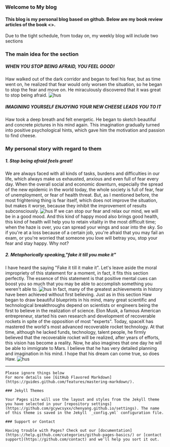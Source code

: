 ### Welcome to My blog

#### This blog is my personal blog based on github. Below are my book review articles of the book <<Who Moved My Cheese>>.
Due to the tight schedule, from today on, my weekly blog will include two sections

### The main idea for the section
##### WHEN YOU STOP BEING AFRAID, YOU FEEL GOOD! 
Haw walked out of the dark corridor and began to feel his fear, but as time went on, he realized that fear would only worsen the situation, so he began to stop the fear and move on. He miraculously discovered that it was great to stop being afraid.
![hus](https://ss0.bdstatic.com/70cFvHSh_Q1YnxGkpoWK1HF6hhy/it/u=2253869572,1285035242&fm=26&gp=0.jpg)
##### IMAGINING YOURSELF ENJOYING YOUR NEW CHEESE LEADS YOU TO IT
Haw took a deep breath and felt energetic. He began to sketch beautiful and concrete pictures in his mind again. This imagination gradually turned into positive psychological hints, which gave him the motivation and passion to find cheese.


### My personal story with regard to them
##### 1. Stop being afraid feels great!
We are always faced with all kinds of tasks, burdens and difficulties in our life, which always make us exhausted, anxious and even full of fear every day. When the overall social and economic downturn, especially the spread of the new epidemic in the world today, the whole society is full of fear, fear of unemployment, or fear of health threat. But, as I mentioned before, the most frightening thing is fear itself, which does not improve the situation, but makes it worse, because they inhibit the improvement of results subconsciously.
![hus](https://ss3.bdstatic.com/70cFv8Sh_Q1YnxGkpoWK1HF6hhy/it/u=1009469290,3587930007&fm=26&gp=0.jpg)
If we can stop our fear and relax our mind, we will be in a good mood. And this kind of happy mood also brings good health, this kind of health will help you to retain vitality in the most difficult time; when the haze is over, you can spread your wings and soar into the sky. So if you're at a loss because of a certain job, you're afraid that you may fail an exam, or you're worried that someone you love will betray you, stop your fear and stay happy. Why not?



##### 2. Metaphorically speaking,"fake it till you make it"
I have heard the saying "Fake it till it make it". Let's leave aside the moral impropriety of this statement for a moment, in fact, it fits this section perfectly. The essence of this statement is that positive mental cues can boost you so much that you may be able to accomplish something you weren't able to. 
![hus](https://ss1.bdstatic.com/70cFuXSh_Q1YnxGkpoWK1HF6hhy/it/u=2953649564,312288765&fm=26&gp=0.jpg)
In fact, many of the greatest achievements in history have been achieved without first believing. Just as in this section Haw began to draw beautiful blueprints in his mind, many great scientific and technological breakthroughs depend on scientists or engineers being the first to believe in the realization of science. Elon Musk, a famous American entrepreneur, started his own research and development of recoverable rockets in spite of the opposition of most "experts". Today, spaceX has mastered the world's most advanced recoverable rocket technology. At that time, although he lacked funds, technology, talent people, he firmly believed that the recoverable rocket will be realized, after years of efforts, this vision has become a reality. Now, he also imagines that one day he will be able to immigrate to Mars. I believe that he has very detailed planning and imagination in his mind. I hope that his dream can come true, so does Haw.
![hus](https://ss1.bdstatic.com/70cFvXSh_Q1YnxGkpoWK1HF6hhy/it/u=3243292741,508031844&fm=26&gp=0.jpg)






---------------------------------------------------------------------------------------

















```
Please ignore things below
For more details see [GitHub Flavored Markdown](https://guides.github.com/features/mastering-markdown/).

### Jekyll Themes

Your Pages site will use the layout and styles from the Jekyll theme you have selected in your [repository settings](https://github.com/gcywcsyxx/chenyang.github.io/settings). The name of this theme is saved in the Jekyll `_config.yml` configuration file.

### Support or Contact

Having trouble with Pages? Check out our [documentation](https://help.github.com/categories/github-pages-basics/) or [contact support](https://github.com/contact) and we’ll help you sort it out.
